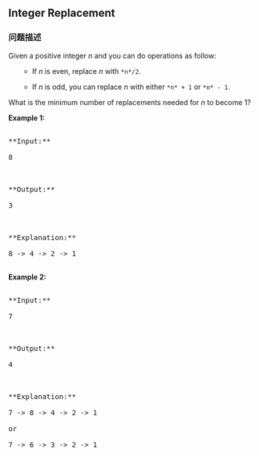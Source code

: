## Integer Replacement  
### 问题描述

Given a positive integer *n* and you can do operations as follow:



<ol>
- If *n* is even, replace *n* with `*n*/2`.
- If *n* is odd, you can replace *n* with either `*n* + 1` or `*n* - 1`.
</ol>



What is the minimum number of replacements needed for *n* to become 1?


**Example 1:**
<pre>
**Input:**
8

**Output:**
3

**Explanation:**
8 -> 4 -> 2 -> 1
</pre>


**Example 2:**
<pre>
**Input:**
7

**Output:**
4

**Explanation:**
7 -> 8 -> 4 -> 2 -> 1
or
7 -> 6 -> 3 -> 2 -> 1
</pre>

